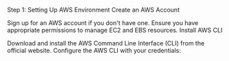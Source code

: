 Step 1: Setting Up AWS Environment
Create an AWS Account

Sign up for an AWS account if you don't have one.
Ensure you have appropriate permissions to manage EC2 and EBS resources.
Install AWS CLI

Download and install the AWS Command Line Interface (CLI) from the official website.
Configure the AWS CLI with your credentials:
